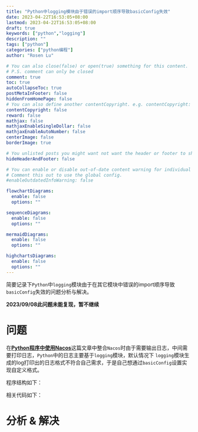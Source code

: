 ```yaml
---
title: "Python中logging模块由于错误的import顺序导致basicConfig失效"
date: 2023-04-22T16:53:05+08:00
lastmod: 2023-04-22T16:53:05+08:00
draft: true
keywords: ["python","logging"]
description: ""
tags: ["python"]
categories: ["python编程"]
author: "Rosen Lu"

# You can also close(false) or open(true) something for this content.
# P.S. comment can only be closed
comment: true
toc: true
autoCollapseToc: true
postMetaInFooter: false
hiddenFromHomePage: false
# You can also define another contentCopyright. e.g. contentCopyright: "This is another copyright."
contentCopyright: false
reward: false
mathjax: false
mathjaxEnableSingleDollar: false
mathjaxEnableAutoNumber: false
centerImage: false
borderImage: true

# You unlisted posts you might want not want the header or footer to show
hideHeaderAndFooter: false

# You can enable or disable out-of-date content warning for individual post.
# Comment this out to use the global config.
#enableOutdatedInfoWarning: false

flowchartDiagrams:
  enable: false
  options: ""

sequenceDiagrams: 
  enable: false
  options: ""

mermaidDiagrams: 
  enable: false
  options: ""

highchartsDiagrams: 
  enable: false
  options: ""
---
```


简要记录下`Python`中`logging`模块由于在其它模块中错误的import顺序导致`basicConfig`失效的问题分析与解决。

**2023/09/08此问题未能复现，暂不继续**

<!--more-->

# 问题

在[**Python程序中使用Nacos**](/post/nacos/integrate-python-program-to-nacos/)这篇文章中整合`Nacos`时由于需要输出日志，中间需要打印日志，`Python`中的日志主要基于`logging`模块，默认情况下 `logging`模块生成的log打印出的日志格式不符合自己需求，于是自己想通过`basicConfig`设置实现自定义格式。

程序结构如下：

相关代码如下：

# 分析 & 解决

